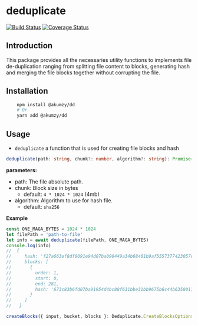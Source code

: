 # deduplicate

[![Build Status](https://travis-ci.com/Akumzy/deduplicate.svg?branch=master)](https://travis-ci.com/Akumzy/deduplicate) 
[![Coverage Status](https://coveralls.io/repos/github/Akumzy/deduplicate/badge.svg?branch=master)](https://coveralls.io/github/Akumzy/deduplicate?branch=master)

## Introduction

This package provides all the necessaries utility functions to implements file de-duplication ranging from splitting file content to blocks, generating hash and merging the file blocks together without corrupting the file.

## Installation

```bash
    npm install @akumzy/dd
    # Or
    yarn add @akumzy/dd
```

## Usage



- `deduplicate` a function that is used for creating file blocks and hash
```ts
deduplicate(path: string, chunk?: number, algorithm?: string): Promise<Dedupe.HashObject>
```

**parameters:**
- path: The file absolute path.
- chunk: Block size in bytes
  - default: `4 * 1024 * 1024` (4mb)
- algorithm: Algorithm to use for hash file.
  - default: `sha256`


**Example**

```js
const ONE_MAGA_BYTES = 1024 * 1024
let filePath = 'path-to-file'
let info = await deduplicate(filePath, ONE_MAGA_BYTES)
console.log(info)
//  {
//     hash: 'f27a663ef8df8091e94d07ba090449a34b68461b9af5557377423057ce902484',
//     blocks: [
//       {
//         order: 1,
//         start: 0,
//         end: 281,
//         hash: '673c83b6fd07ba91954d4bc88f631bbe31bb9675b6c44b635801157c0ba94861'
//       }
//     ]
//   }
```

```ts
createBlocks({ input, bucket, blocks }: Deduplicate.CreateBlocksOptions): Promise<void>;
```
